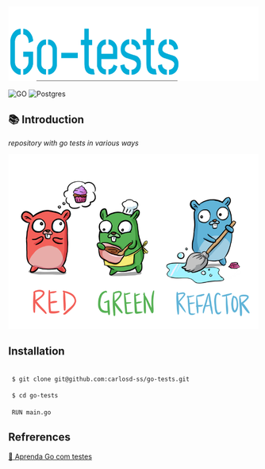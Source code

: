 <img src="https://github.com/carlosd-ss/go-tests/blob/master/.github/Group%201.svg"  height="150"> 


![GO](https://img.shields.io/badge/GO-%2300ADD8?style=for-the-badge&logo=Go&labelColor=%23444444)
![Postgres](https://img.shields.io/badge/POSTGRESQL-%23336791?style=for-the-badge&logo=PostgreSQL&logoColor=%23336791&labelColor=%23444444)


## :books: Introduction

*repository with go tests in various ways*




![Tdd](https://github.com/carlosd-ss/go-tests/blob/master/.github/red-green-blue-gophers-smaller.png)

## Installation


```zsh

 $ git clone git@github.com:carlosd-ss/go-tests.git

 $ cd go-tests
 
 RUN main.go
```

## Refrerences
[ 📘 Aprenda Go com testes](https://larien.gitbook.io/aprenda-go-com-testes/)

